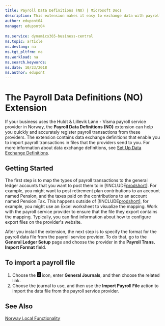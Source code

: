 ```yaml
---
title: Payroll Data Definitions (NO) | Microsoft Docs
description: This extension makes it easy to exchange data with payroll service provider in Norway.
author: edupont04
manager: edupont04

ms.service: dynamics365-business-central
ms.topic: article
ms.devlang: na
ms.tgt_pltfrm: na
ms.workload: na
ms.search.keywords:
ms.date: 10/23/2018
ms.author: edupont
---
```


# The Payroll Data Definitions (NO) Extension

If your business uses the Huldt & Lillevik Lønn - Visma payroll service provider in Norway, the **Payroll Data Definitions (NO)** extension can help you quickly and accurately register payroll transactions from these providers. The extension contains data exchange definitions that enable you to import payroll transactions in files that the providers send to you. For more information about data exchange definitions, see [Set Up Data Exchange Definitions](../../across-how-to-set-up-data-exchange-definitions.md).   

## Getting Started

The first step is to map the types of payroll transactions to the general ledger accounts that you want to post them to in [!INCLUDE[prodshort](../../includes/prodshort.md)]. For example, you might want to post retirement plan contributions to an account named Pension, and the taxes paid on the contributions to an account named Pension Tax. This happens outside of [!INCLUDE[prodshort](../../includes/prodshort.md)], for example, you might use an Excel worksheet to visualize the mapping. Work with the payroll service provider to ensure that the file they export contains the mapping. Typically, you can find information about how to configure export files on the provider's website.  

After you install the extension, the next step is to specify the format for the payroll data file from the payroll service provider. To do that, go to the **General Ledger Setup** page and choose the provider in the **Payroll Trans. Import Format** field.  

## To import a payroll file

1.  Choose the ![Search for Page or Report](../../media/ui-search/search_small.png "Search for Page or Report icon") icon, enter **General Journals**, and then choose the related link.   
2.  Choose the journal to use, and then use the **Import Payroll File** action to import the data file from the payroll service provider.  

## See Also
[Norway Local Functionality](norway-local-functionality.md)   
